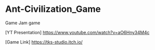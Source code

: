 # Ant-Civilization_Game
Game Jam game

[YT Presentation] https://www.youtube.com/watch?v=aO6Hny34M4c

[Game Link] https://tks-studio.itch.io/

